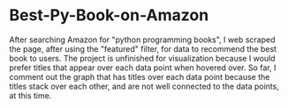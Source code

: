 # Best-Py-Book-on-Amazon
After searching Amazon for "python programming books", I web scraped the page, after using the "featured" filter, for data to recommend the best book to users. The project is unfinished for visualization because I would prefer titles that appear over each data point when hovered over. So far, I comment out the graph that has titles over each data point because the titles stack over each other, and are not well connected to the data points, at this time.
